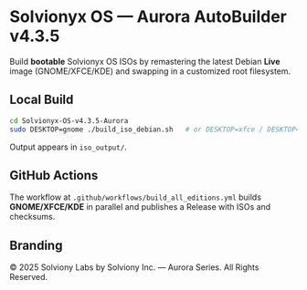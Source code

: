 # Solvionyx OS — Aurora AutoBuilder v4.3.5

Build **bootable** Solvionyx OS ISOs by remastering the latest Debian **Live** image (GNOME/XFCE/KDE) and swapping in a customized root filesystem.

## Local Build

```bash
cd Solvionyx-OS-v4.3.5-Aurora
sudo DESKTOP=gnome ./build_iso_debian.sh   # or DESKTOP=xfce / DESKTOP=kde
```
Output appears in `iso_output/`.

## GitHub Actions
The workflow at `.github/workflows/build_all_editions.yml` builds **GNOME/XFCE/KDE** in parallel and publishes a Release with ISOs and checksums.

## Branding
© 2025 Solviony Labs by Solviony Inc. — Aurora Series. All Rights Reserved.

